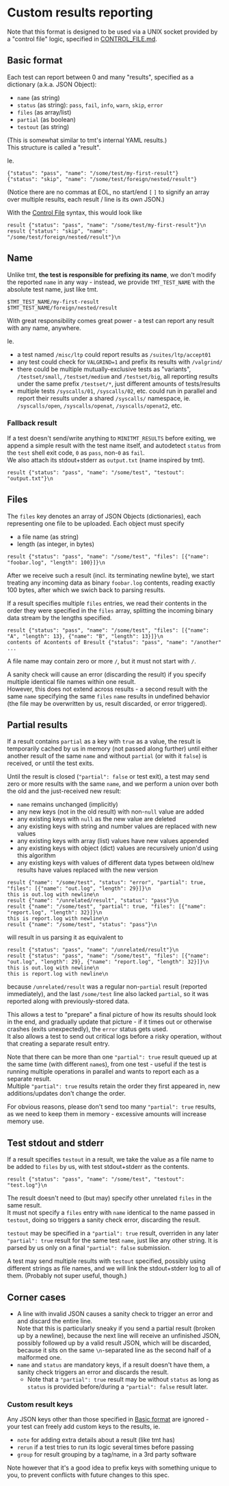 # Custom results reporting

Note that this format is designed to be used via a UNIX socket provided by
a "control file" logic, specified in [CONTROL_FILE.md](CONTROL_FILE.md).

## Basic format

Each test can report between 0 and many "results", specified as a dictionary
(a.k.a. JSON Object):

- `name` (as string)
- `status` (as string): `pass`, `fail`, `info`, `warn`, `skip`, `error`
- `files` (as array/list)
- `partial` (as boolean)
- `testout` (as string)

(This is somewhat similar to tmt's internal YAML results.)  
This structure is called a "result".

Ie.
```
{"status": "pass", "name": "/some/test/my-first-result"}
{"status": "skip", "name": "/some/test/foreign/nested/result"}
```
(Notice there are no commas at EOL, no start/end `[` `]` to signify an array
over multiple results, each result / line is its own JSON.)

With the [Control File](CONTROL_FILE.md) syntax, this would look like
```
result {"status": "pass", "name": "/some/test/my-first-result"}\n
result {"status": "skip", "name": "/some/test/foreign/nested/result"}\n
```

## Name

Unlike tmt, **the test is responsible for prefixing its name**, we don't modify
the reported `name` in any way - instead, we provide `TMT_TEST_NAME` with
the absolute test name, just like tmt.

```
$TMT_TEST_NAME/my-first-result
$TMT_TEST_NAME/foreign/nested/result
```

With great responsibility comes great power - a test can report any result
with any name, anywhere.  

Ie.

- a test named `/misc/ltp` could report results as `/suites/ltp/accept01`
- any test could check for `VALGRIND=1` and prefix its results with `/valgrind/`
- there could be multiple mutually-exclusive tests as "variants",
  `/testset/small`, `/testset/medium` and `/testset/big`, all reporting results
  under the same prefix `/testset/*`, just different amounts of tests/results
- multiple tests `/syscalls/01`, `/syscalls/02`, etc. could run in parallel
  and report their results under a shared `/syscalls/` namespace, ie.
  `/syscalls/open`, `/syscalls/openat`, `/syscalls/openat2`, etc.

### Fallback result

If a test doesn't send/write anything to `MINITMT_RESULTS` before exiting,
we append a simple result with the test name itself, and autodetect `status`
from the `test` shell exit code, `0` as `pass`, non-`0` as `fail`.  
We also attach its stdout+stderr as `output.txt` (name inspired by tmt).

```
result {"status": "pass", "name": "/some/test", "testout": "output.txt"}\n
```

## Files

The `files` key denotes an array of JSON Objects (dictionaries), each
representing one file to be uploaded. Each object must specify

- a file name (as string)
- length (as integer, in bytes)

```
result {"status": "pass", "name": "/some/test", "files": [{"name": "foobar.log", "length": 100}]}\n
```

After we receive such a result (incl. its terminating newline byte), we start
treating any incoming data as binary `foobar.log` contents, reading exactly
100 bytes, after which we swich back to parsing results.

If a result specifies multiple `files` entries, we read their contents in the
order they were specified in the `files` array, splitting the incoming binary
data stream by the lengths specified.

```
result {"status": "pass", "name": "/some/test", "files": [{"name": "A", "length": 13}, {"name": "B", "length": 13}]}\n
contents of Acontents of Bresult {"status": "pass", "name": "/another" ...
```

A file name may contain zero or more `/`, but it must not start with `/`.

A sanity check will cause an error (discarding the result) if you specify
multiple identical file names within one result.  
However, this does not extend across results - a second result with the same
`name` specifying the same `files` `name` results in undefined behavior
(the file may be overwritten by us, result discarded, or error triggered).

## Partial results

If a result contains `partial` as a key with `true` as a value, the result is
temporarily cached by us in memory (not passed along further) until either
another result of the same `name` and without `partial` (or with it `false`)
is received, or until the test exits.

Until the result is closed (`"partial": false` or test exit), a test may send
zero or more results with the same `name`, and we perform a union over both
the old and the just-received new result:

- `name` remains unchanged (implicitly)
- any new keys (not in the old result) with non-`null` value are added
- any existing keys with `null` as the new value are deleted
- any existing keys with string and number values are replaced with new values
- any existing keys with array (list) values have new values appended
- any existing keys with object (dict) values are recursively union'd using
  this algorithm
- any existing keys with values of different data types between old/new results
  have values replaced with the new version

```
result {"name": "/some/test", "status": "error", "partial": true, "files": [{"name": "out.log", "length": 29}]}\n
this is out.log with newline\n
result {"name": "/unrelated/result", "status": "pass"}\n
result {"name": "/some/test", "partial": true, "files": [{"name": "report.log", "length": 32}]}\n
this is report.log with newline\n
result {"name": "/some/test", "status": "pass"}\n
```
will result in us parsing it as equivalent to
```
result {"status": "pass", "name": "/unrelated/result"}\n
result {"status": "pass", "name": "/some/test", "files": [{"name": "out.log", "length": 29}, {"name": "report.log", "length": 32}]}\n
this is out.log with newline\n
this is report.log with newline\n
```
because `/unrelated/result` was a regular non-`partial` result (reported
immediately), and the last `/some/test` line also lacked `partial`, so it was
reported along with previously-stored data.

This allows a test to "prepare" a final picture of how its results should
look in the end, and gradually update that picture - if it times out or
otherwise crashes (exits unexpectedly), the `error` status gets used.  
It also allows a test to send out critical logs before a risky operation,
without that creating a separate result entry.

Note that there can be more than one `"partial": true` result queued up
at the same time (with different `name`s), from one test - useful if the test
is running multiple operations in parallel and wants to report each as
a separate result.  
Multiple `"partial": true` results retain the order they first appeared in,
new additions/updates don't change the order.

For obvious reasons, please don't send too many `"partial": true` results, as
we need to keep them in memory - excessive amounts will increase memory use.

## Test stdout and stderr

If a result specifies `testout` in a result, we take the value as a file name
to be added to `files` by us, with test stdout+stderr as the contents.

```
result {"status": "pass", "name": "/some/test", "testout": "test.log"}\n
```

The result doesn't need to (but may) specify other unrelated `files` in the
same result.  
It must not specify a `files` entry with `name` identical to the name passed
in `testout`, doing so triggers a sanity check error, discarding the result.

`testout` may be specified in a `"partial": true` result, overriden in any
later `"partial": true` result for the same test `name`, just like any other
string. It is parsed by us only on a final `"partial": false` submission.

A test may send multiple results with `testout` specified, possibly using
different strings as file names, and we will link the stdout+stderr log to all
of them. (Probably not super useful, though.)

## Corner cases

- A line with invalid JSON causes a sanity check to trigger an error and
  and discard the entire line.  
  Note that this is particularly sneaky if you send a partial result (broken up
  by a newline), because the next line will receive an unfinished JSON,
  possibly followed up by a valid result JSON, which will be discarded, because
  it sits on the same `\n`-separated line as the second half of a malformed one.
- `name` and `status` are mandatory keys, if a result doesn't have them,
  a sanity check triggers an error and discards the result.
  - Note that a `"partial": true` result may be without `status` as long as
    `status` is provided before/during a `"partial": false` result later.

### Custom result keys

Any JSON keys other than those specified in [Basic format](#basic-format) are
ignored - your test can freely add custom keys to the results, ie.

- `note` for adding extra details about a result (like tmt has)
- `rerun` if a test tries to run its logic several times before passing
- `group` for result grouping by a tag/name, in a 3rd party software

Note however that it's a good idea to prefix keys with something unique to you,
to prevent conflicts with future changes to this spec.
